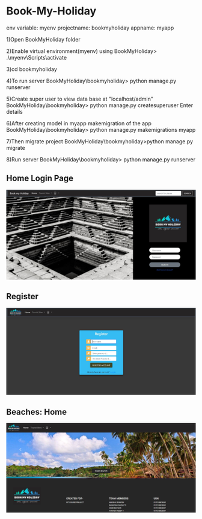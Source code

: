 # Book-My-Holiday

env variable: myenv
projectname: bookmyholiday
appname: myapp

1)Open BookMyHoliday folder

2)Enable virtual environment(myenv)  using
BookMyHoliday> .\myenv\Scripts\activate

3)cd bookmyholiday

4)To run server
BookMyHoliday\bookmyholiday> python manage.py runserver 

5)Create super user to view data base at "localhost/admin"
BookMyHoliday\bookmyholiday> python manage.py createsuperuser
Enter details 

6)After creating model in myapp makemigration of the app
BookMyHoliday\bookmyholiday> python manage.py makemigrations myapp

7)Then migrate project
BookMyHoliday\bookmyholiday>python manage.py migrate

8)Run server
BookMyHoliday\bookmyholiday> python manage.py runserver 

## Home Login Page
![alt text](https://github.com/BasavarajMS11/Book-My-Holiday/blob/master/Images/Home.JPG?raw=true)
<br/>

## Register
![alt text](https://github.com/BasavarajMS11/Book-My-Holiday/blob/master/Images/register.JPG?raw=true)
<br/>

## Beaches: Home
![alt text](https://github.com/BasavarajMS11/Book-My-Holiday/blob/master/Images/Beacheshome.JPG?raw=true)
<br/>

